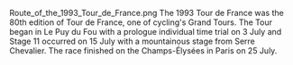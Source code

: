 Route_of_the_1993_Tour_de_France.png The 1993 Tour de France was the 80th edition of Tour de France, one of cycling's Grand Tours. The Tour began in Le Puy du Fou with a prologue individual time trial on 3 July and Stage 11 occurred on 15 July with a mountainous stage from Serre Chevalier. The race finished on the Champs-Élysées in Paris on 25 July.
